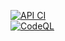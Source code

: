 [![API CI](https://github.com/Hi-REMS/Hi-REMS-SERVER/actions/workflows/ci.yml/badge.svg)](https://github.com/Hi-REMS/Hi-REMS-SERVER/actions/workflows/ci.yml)
<br>
[![CodeQL](https://github.com/Hi-REMS/Hi-REMS-SERVER/actions/workflows/codeql.yml/badge.svg)](https://github.com/Hi-REMS/Hi-REMS-SERVER/actions/workflows/codeql.yml)
